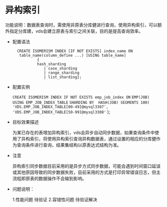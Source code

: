 # 异构索引


功能说明：数据表查询时，需使用非原表分库健进行查询，使用异构索引，可以额外指定分库建，vds会建立原表与索引之间关联，目的是提高查询效率。

* 配置语法

        CREATE ISOMERISM INDEX [IF NOT EXISTS] index_name ON  
         table_name(column_define ...) [USING table_name]
                 {
                 hash_sharding
		    		| case_sharding
		    		| range_sharding
		    		| list_sharding};
		    		
* 配置实例
    
     `CREATE ISOMERISM INDEX IF NOT EXISTS emp_job_index ON`
	  `EMP(JOB) USING EMP_JOB_INDEX_TABLE`
     `SHARDING BY  HASH(JOB) SEGMENTS 100(`
     `'VDS.EMP_JOB_INDEX_TABLE[00-49]@mysql3307',`
     `'VDS.EMP_JOB_INDEX_TABLE[50-99]@mysql3308'`
);
* 目标效果描述

	为某已存在的表增加异构索引，vds会异步自动同步数据，如果查询条件中使用了异构索引，将使用异构索引查询异构数据表，通过设置的相应的分库健作为查询条件进行查询，结果集结构以原表达式结构为准。
* 注意

   异构索引同步数据目前采用的是异步方式同步数据，可能会遇到时间窗口延误或其他原因导致的同步数据失败，目前采用的方式是打印异常错误日志，但主流程即原表的数据操作不会输到影响。
   
* 问题说明：
	
    1.性能问题
    待验证
    2.容错性问题
    待验证解决
       
   	